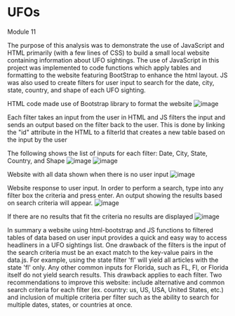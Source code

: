 # UFOs
Module 11

The purpose of this analysis was to demonstrate the use of JavaScript and HTML primarily (with a few lines of CSS) to build a small local website containing information about UFO sightings. The use of JavaScript in this project was implemented to code functions which apply tables and formatting to the website featuring BootStrap to enhance the html layout. JS was also used to create filters for user input to search for the date, city, state, country, and shape of each UFO sighting. 

HTML code made use of Bootstrap library to format the website
![image](https://user-images.githubusercontent.com/99628763/160309773-82b50c21-c13a-4534-9379-64f449edb60b.png)

Each filter takes an input from the user in HTML and JS filters the input and sends an output based on the filter back to the user. This is done by linking the "id" attribute in the HTML to a filterId that creates a new table based on the input by the user

The following shows the list of inputs for each filter: Date, City, State, Country, and Shape
![image](https://user-images.githubusercontent.com/99628763/160310584-954835e9-7b22-4675-b4d8-6a606aaa89ce.png)
![image](https://user-images.githubusercontent.com/99628763/160310753-30644267-809d-466f-8179-1ced601d3303.png)

Website with all data shown when there is no user input
![image](https://user-images.githubusercontent.com/99628763/160310953-a2ebc5c7-7594-4a79-8d7d-b05cf8af3eca.png)

Website response to user input. In order to perform a search, type into any filter box the criteria and press enter. An output showing the results based on search criteria will appear.
![image](https://user-images.githubusercontent.com/99628763/160311063-462cc7b8-c52c-4f3d-9da9-a1b2e890d550.png)

 If there are no results that fit the criteria no results are displayed
![image](https://user-images.githubusercontent.com/99628763/160311803-e4ffd988-e9f9-4f57-8407-01f2f7d3cd44.png)

In summary a website using html-bootstrap and JS functions to filtered tables of data based on user input provides a quick and easy way to access headliners in a UFO sightings list. One drawback of the filters is the input of the search criteria must be an exact match to the key-value pairs in the data.js. For example, using the state filter 'fl' will yield all articles with the state 'fl' only. Any other common inputs for Florida, such as FL, Fl, or Florida itself do not yield search results. This drawback applies to each filter. Two recommendations to improve this website: include alternative and common search criteria for each filter (ex. country: us, US, USA, United States, etc.) and inclusion of multiple criteria per filter such as the ability to search for multiple dates, states, or countries at once.



